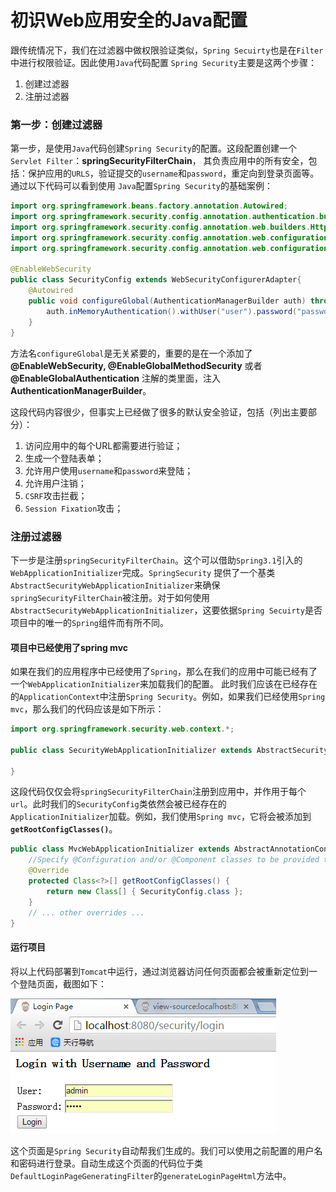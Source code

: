 初识Web应用安全的Java配置
=============================================================================
跟传统情况下，我们在过滤器中做权限验证类似，`Spring Secuirty`也是在`Filter`中进行权限验证。因此使用`Java`代码配置
`Spring Security`主要是这两个步骤：
1. 创建过滤器
2. 注册过滤器

### 第一步：创建过滤器
第一步，是使用`Java`代码创建`Spring Security`的配置。这段配置创建一个`Servlet Filter`：**springSecurityFilterChain**，
其负责应用中的所有安全，包括：保护应用的`URLS`，验证提交的`username`和`password`，重定向到登录页面等。通过以下代码可以看到使用
`Java`配置`Spring Security`的基础案例：
```java
import org.springframework.beans.factory.annotation.Autowired;
import org.springframework.security.config.annotation.authentication.builders.AuthenticationManagerBuilder;
import org.springframework.security.config.annotation.web.builders.HttpSecurity;
import org.springframework.security.config.annotation.web.configuration.EnableWebSecurity;
import org.springframework.security.config.annotation.web.configuration.WebSecurityConfigurerAdapter;
     
@EnableWebSecurity
public class SecurityConfig extends WebSecurityConfigurerAdapter{
    @Autowired
    public void configureGlobal(AuthenticationManagerBuilder auth) throws Exception {
        auth.inMemoryAuthentication().withUser("user").password("password").roles("USER");
    } 
}
```
方法名`configureGlobal`是无关紧要的，重要的是在一个添加了 **@EnableWebSecurity, @EnableGlobalMethodSecurity** 
或者 **@EnableGlobalAuthentication** 注解的类里面，注入 **AuthenticationManagerBuilder**。

这段代码内容很少，但事实上已经做了很多的默认安全验证，包括（列出主要部分）：
1. 访问应用中的每个URL都需要进行验证；
2. 生成一个登陆表单；
3. 允许用户使用`username`和`password`来登陆；
4. 允许用户注销；
5. `CSRF`攻击拦截；
6. `Session Fixation`攻击；

### 注册过滤器
下一步是注册`springSecurityFilterChain`。这个可以借助`Spring3.1`引入的`WebApplicationInitializer`完成。`SpringSecurity`
提供了一个基类`AbstractSecurityWebApplicationInitializer`来确保`springSecurityFilterChain`被注册。对于如何使用
`AbstractSecurityWebApplicationInitializer`，这要依据`Spring Secuirty`是否项目中的唯一的`Spring`组件而有所不同。

#### 项目中已经使用了spring mvc
如果在我们的应用程序中已经使用了`Spring`，那么在我们的应用中可能已经有了一个`WebApplicationInitializer`来加载我们的配置。
此时我们应该在已经存在的`ApplicationContext`中注册`Spring Security`。例如，如果我们已经使用`Spring mvc`，那么我们的代码应该是如下所示：
```java
import org.springframework.security.web.context.*;
     
public class SecurityWebApplicationInitializer extends AbstractSecurityWebApplicationInitializer {
     
}
```
这段代码仅仅会将`springSecurityFilterChain`注册到应用中，并作用于每个`url`。此时我们的`SecurityConfig`类依然会被已经存在的
`ApplicationInitializer`加载。例如，我们使用`Spring mvc`，它将会被添加到 **`getRootConfigClasses()`**。
```java
public class MvcWebApplicationInitializer extends AbstractAnnotationConfigDispatcherServletInitializer {
    //Specify @Configuration and/or @Component classes to be provided to the root application context.
    @Override
    protected Class<?>[] getRootConfigClasses() {
        return new Class[] { SecurityConfig.class };
    }
    // ... other overrides ...
}
```
#### 运行项目
将以上代码部署到`Tomcat`中运行，通过浏览器访问任何页面都会被重新定位到一个登陆页面，截图如下：

![运行项目](img/p1.png)

这个页面是`Spring Security`自动帮我们生成的。我们可以使用之前配置的用户名和密码进行登录。自动生成这个页面的代码位于类
`DefaultLoginPageGeneratingFilter`的`generateLoginPageHtml`方法中。
